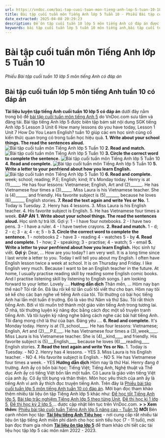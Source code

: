 ```yaml
---
url: https://vndoc.com/bai-tap-cuoi-tuan-mon-tieng-anh-lop-5-tuan-10-187489
title: Bài tập cuối tuần môn Tiếng Anh lớp 5 Tuần 10 - Phiếu Bài tập cuối tuần 10 lớp 5 môn tiếng Anh có đáp án - VnDoc.com
date_extracted: 2025-04-08 20:29:23
description: Đề ôn tập cuối tuần 10 lớp 5 môn tiếng Anh có đáp án được VnDoc.com đăng tải với mong muốn giúp các em học sinh lớp 5 củng cố kiến thức trọng tâm tiếng Anh lớp 5 Unit 6, tiếng Anh lớp 5 Unit 7 hiệu quả.
keywords: bài tập cuối tuần lớp 5 tuần 10 môn tiếng anh,bài tập cuối tuần 10 tiếng anh lớp 5,bài tập tiếng anh lớp 5 cuối tuần 10,bài tập tiếng anh lớp 5 theo unit,bài tập cuối tuần tiếng anh lớp 5,phiếu bài tập cuối tuần lớp 5,phiếu bài tập cuối tuần lớp 5 tuần 10,Đề luyện cuối tuần môn Tiếng Anh lớp 5,bài tập cuối tuần tiếng anh lớp 5 tuần 10,bài tập tiếng anh lớp 5 unit 6,bài tập tiếng anh lớp 5 unit 7
---
```


# Bài tập cuối tuần môn Tiếng Anh lớp 5 Tuần 10
 _Phiếu Bài tập cuối tuần 10 lớp 5 môn tiếng Anh có đáp án_
## Bài tập cuối tuần lớp 5 môn tiếng Anh tuần 10 có đáp án
**Tài liệu luyện tập tiếng Anh cuối tuần 10 lớp 5 có đáp án** dưới đây nằm trong bộ đề [bài tập cuối tuần môn tiếng Anh 5](<https://vndoc.com/bai-tap-cuoi-tuan-tieng-anh-lop5>) do VnDoc.com sưu tầm và đăng tải. Bài tập tiếng Anh lớp 5 được biên tập bám sát nội dung SGK tiếng Anh lớp 5 Lesson 3 Unit 6 How many lessons do you have today, Lesson 1 Unit 7 How Do You Learn English? tuần 10 giúp các em học sinh củng cố kiến thức quan trọng có trong tuần học hiệu quả.
**1\. Write about your school things. The read the sentences aloud.**
![Bài tập cuối tuần môn Tiếng Anh lớp 5 Tuần 10](https://i.vdoc.vn/data/image/2019/11/04/bai-tap-cuoi-tuan-mon-tieng-anh-lop-5-tuan-10-1.png)
**2\. Read and match.**
![Bài tập cuối tuần môn Tiếng Anh lớp 5 Tuần 10](https://i.vdoc.vn/data/image/2019/11/04/bai-tap-cuoi-tuan-mon-tieng-anh-lop-5-tuan-10-2.png)
**3\. Circle the correct word to complete the sentence.**
![Bài tập cuối tuần môn Tiếng Anh lớp 5 Tuần 10](https://i.vdoc.vn/data/image/2019/11/04/bai-tap-cuoi-tuan-mon-tieng-anh-lop-5-tuan-10-3.png)
**4\. Read and complete.**
![Bài tập cuối tuần môn Tiếng Anh lớp 5 Tuần 10](https://i.vdoc.vn/data/image/2019/11/04/bai-tap-cuoi-tuan-mon-tieng-anh-lop-5-tuan-10-4.png)
**5\. Write a letter to your penfriend about how you learn English.**
![Bài tập cuối tuần môn Tiếng Anh lớp 5 Tuần 10](https://i.vdoc.vn/data/image/2019/11/04/bai-tap-cuoi-tuan-mon-tieng-anh-lop-5-tuan-10-5.png)
**6\. Read and complete.**
week; school; reading; P.E; English; kind;
It's Monday today. Henry is at \(1\)\_\_\_\_\_. He has four lessons: Vietnamese; English, Art and \(2\)\_\_\_\_\_\_. He has Vietnamese four times a \(3\)\_\_\_\_\_. Miss Laura is his Vietnamese teacher. She is \(4\)\_\_\_\_\_\_ and friendly. His favorite subject is \(5\)\_\_\_\_\_\_\_ because he loves \(6\)\_\_\_\_\_\_\_ English stories.
**7\. Read the text again and write Yes or No.**
1\. Today is Tuesday.
2\. Henry has 4 lessons.
3\. Miss Laura is his English teacher.
4\. His favorite subject is English.
5\. He has Vietnamese four times a week.
**ĐÁP ÁN**
**1\. Write about your school things. The read the sentences aloud.**
Học sinh tự trả lời.
Gợi ý:
1 - I have four notebooks.
2 - I have two pens.
3 - I have a ruler.
4 - I have twelve crayons.
**2\. Read and match.**
1 - d; 2 - c; 3 - a; 4 - e; 5 - b
**3\. Circle the correct word to complete the sentence.**
1 - notebooks
2 - have
3 - reading
4 - watches
5 - by
**4\. Read and complete.**
1 - how; 2 - speaking; 3 - practise; 4 - watch; 5 - email
**5\. Write a letter to your penfriend about how you learn English.**
Học sinh tự viết.
**Gợi ý:**
Dear, …
How are you today? I am very well. It is a long time since I last wrote a letter to you. Today I will tell you about my English.
I often have English lesson twice a week at school. It is on Thursday and Friday. I like English very much. Because I want to be an English teacher in the future. At home, I usually practise reading skill by reading some English comic books. And I practise listening skill by listening to English songs.
I am looking forward to your letter.
Lovely
….
**Hướng dẫn dịch**
Thân mến, …
Hôm nay bạn thế nào? Tôi rất ổn. Đã lâu rồi kể từ lần cuối tôi viết thư cho bạn. Hôm nay tôi sẽ kể cho các bạn nghe về tiếng Anh của tôi.
Tôi thường có bài học tiếng Anh hai lần một tuần ở trường. Đó là vào thứ Năm và thứ Sáu. Tôi rất thích tiếng Anh. Bởi vì tôi muốn trở thành một giáo viên tiếng Anh trong tương lai. Ở nhà, tôi thường luyện kỹ năng đọc bằng cách đọc một số truyện tranh tiếng Anh. Và tôi luyện kỹ năng nghe bằng cách nghe các bài hát tiếng Anh.
Tôi đang mong chờ lá thư của bạn.
Đáng yêu
….
**6\. Read and complete.**
It's Monday today. Henry is at \(1\)\_school\_\_\_\_. He has four lessons: Vietnamese; English, Art and \(2\)\_\_\_P.E\_\_\_. He has Vietnamese four times a \(3\)\_week\_\_\_\_. Miss Laura is his Vietnamese teacher. She is \(4\)\_\_kind\_\_\_\_ and friendly. His favorite subject is \(5\)\_\_\_English\_\_\_\_ because he loves \(6\)\_\_\_reading\_\_\_\_ English stories.
**7\. Read the text again and write Yes or No.**
1\. Today is Tuesday. - NO
2\. Henry has 4 lessons. - YES
3\. Miss Laura is his English teacher. - NO
4\. His favorite subject is English. - NO
5\. He has Vietnamese four times a week. - YES
**Hướng dẫn dịch**
Hôm nay là thứ Hai. Henry đang ở trường. Anh ấy có bốn bài học: Tiếng Việt; Tiếng Anh, Nghệ thuật và Thể dục Anh ấy có tiếng Việt bốn lần một tuần. Cô Laura là giáo viên tiếng Việt của anh ấy. Cô ấy tốt bụng và thân thiện. Môn học yêu thích của anh ấy là tiếng Anh vì anh ấy thích đọc truyện tiếng Anh.
Trên đây là [Phiếu bài tập cuối tuần lớp 5 môn tiếng Anh tuần 10 có đáp án](<https://vndoc.com/bai-tap-cuoi-tuan-mon-tieng-anh-lop-5-tuan-10-187489>). Mời bạn đọc tham khảo thêm nhiều tài liệu ôn tập Tiếng Anh lớp 5 khác như: [Để học tốt Tiếng Anh lớp 5](<https://vndoc.com/tieng-anh-lop5>), [Bài tập trắc nghiệm Tiếng Anh lớp 5 theo từng Unit](<https://vndoc.com/test-tieng-anh-lop5>), [Đề thi học kì 1 lớp 5](<https://vndoc.com/de-thi-hoc-ki-1-lop5>), [Đề thi học kỳ 2 lớp 5](<https://vndoc.com/de-thi-hoc-ki-2-lop5>),... được cập nhật liên tục trên VnDoc.com.
**> > Xem thêm:** [Phiếu bài tập cuối tuần Tiếng Anh lớp 5 nâng cao - Tuần 10](<https://vndoc.com/phieu-bai-tap-cuoi-tuan-tieng-anh-lop-5-nang-cao-tuan-10-222526>) **MỚI**
Bên cạnh nhóm học tập: **[Tài liệu tiếng Anh Tiểu học](<https://vndoc.com/goto?q=aHR0cHM6Ly93d3cuZmFjZWJvb2suY29tL2dyb3Vwcy90YWlsaWV1dGllbmdhbmh0aWV1aG9jLw%3D%3D>)** \- nơi cung cấp rất nhiều tài liệu ôn tập tiếng Anh miễn phí dành cho học sinh tiểu học \(7 - 11 tuổi\), mời bạn đọc tham gia nhóm **[Tài liệu ôn tập lớp 5](<https://vndoc.com/goto?q=aHR0cHM6Ly93d3cuZmFjZWJvb2suY29tL2dyb3Vwcy9UYWkubGlldS5ob2MudGFwLmxvcC41LlZORE9DLw%3D%3D>)** để tham khảo chi tiết các tài liệu học tập lớp 5 các môn năm 2022 - 2023.
